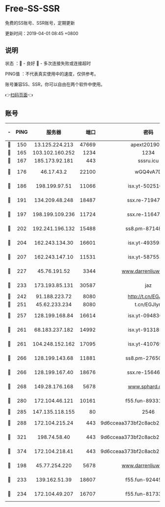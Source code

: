 # Free-SS-SSR

免费的SS账号、SSR账号，定期更新

更新时间：2019-04-01 08:45 +0800

## 说明

状态     ：🙂 - 良好 🙁 - 多次连接失败或连接超时

PING值   ：不代表真实使用中的速度，仅供参考。

账号兼容SS、SSR，你可以自由在两个软件中使用。

👉[扫码页面](https://liesauer.github.io/Free-SS-SSR/)👈

## 账号

|-|PING|服务器|端口|密码|加密方式|区域|
|:----:|:----:|:-----:|-----:|:----:|:----:|:----:|
|🙂|150|13.125.224.213|47669|apext2019001|chacha20|KR|
|🙂|165|103.102.160.252|1234|1234|rc4-md5|JP|
|🙂|167|185.173.92.181|443|sssru.icu|rc4-md5|RU|
|🙂|176|46.17.43.2|22100|wGQ4vA7D|aes-256-gcm|RU|
|🙂|186|198.199.97.51|11066|isx.yt-50251647|aes-256-cfb|US|
|🙂|191|134.209.48.248|18487|ssx.re-71947095|aes-256-cfb|US|
|🙂|197|198.199.109.236|11724|ssx.re-11647180|aes-256-cfb|US|
|🙂|202|192.241.196.132|15488|ss8.pm-87148177|aes-256-cfb|US|
|🙂|204|162.243.134.30|16601|isx.yt-49359357|aes-256-cfb|US|
|🙂|207|162.243.147.10|11531|isx.yt-58755378|aes-256-cfb|US|
|🙂|227|45.76.191.52|3344|www.darrenliuwei.com|aes-256-cfb|JP|
|🙂|233|173.193.85.131|30587|jaz|aes-256-cfb|US|
|🙂|242|91.188.223.72|8080|http://t.cn/EGJIyrl|rc4-md5|RU|
|🙂|251|45.62.233.234|8080|t.cn/EGJIyrl|rc4-md5|CA|
|🙂|257|128.199.168.84|16614|isx.yt-09483649|aes-256-cfb|SG|
|🙂|261|68.183.237.182|14992|isx.yt-91318565|aes-256-cfb|SG|
|🙂|261|104.248.152.162|17095|isx.yt-41076974|aes-256-cfb|SG|
|🙂|266|128.199.143.68|11881|ss8.pm-27650845|aes-256-cfb|SG|
|🙂|266|128.199.167.40|18676|ssx.re-15646826|aes-256-cfb|SG|
|🙂|268|149.28.176.168|5678|www.sphard.com|aes-256-cfb|AU|
|🙂|280|172.104.46.121|10161|f55.fun-89331338|aes-256-cfb|SG|
|🙂|285|147.135.118.155|80|2546|chacha20|US|
|🙂|288|172.104.215.24|443|9d6cceaa373bf2c8acb22e60b6a58be6|aes-256-cfb|US|
|🙂|321|198.74.58.40|443|9d6cceaa373bf2c8acb22e60b6a58be6|aes-256-cfb|US|
|🙂|374|172.104.218.41|443|9d6cceaa373bf2c8acb22e60b6a58be6|aes-256-cfb|US|
|🙂|198|45.77.254.220|5678|www.darrenliuwei.com|aes-256-cfb|SG|
|🙂|233|139.162.51.39|18607|f55.fun-92445990|aes-256-cfb|SG|
|🙂|234|172.104.49.207|16707|f55.fun-81733615|aes-256-cfb|SG|
